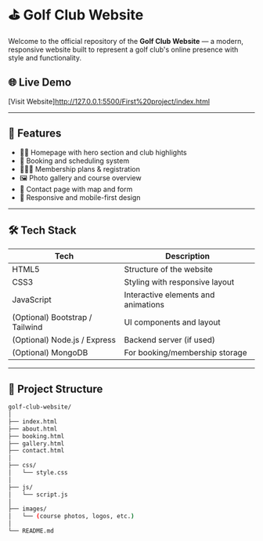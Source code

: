 # ⛳ Golf Club Website

Welcome to the official repository of the **Golf Club Website** — a modern, responsive website built to represent a golf club's online presence with style and functionality.

## 🌐 Live Demo

[Visit Website]http://127.0.0.1:5500/First%20project/index.html

---

## 📌 Features

- 🏌️‍♂️ Homepage with hero section and club highlights
- 📅 Booking and scheduling system
- 🧑‍🤝‍🧑 Membership plans & registration
- 🖼️ Photo gallery and course overview
- 📍 Contact page with map and form
- 🎨 Responsive and mobile-first design

---

## 🛠️ Tech Stack

| Tech           | Description                          |
|----------------|--------------------------------------|
| HTML5          | Structure of the website             |
| CSS3           | Styling with responsive layout       |
| JavaScript     | Interactive elements and animations  |
| (Optional) Bootstrap / Tailwind | UI components and layout |
| (Optional) Node.js / Express | Backend server (if used) |
| (Optional) MongoDB | For booking/membership storage   |

---

## 📁 Project Structure

```bash
golf-club-website/
│
├── index.html
├── about.html
├── booking.html
├── gallery.html
├── contact.html
│
├── css/
│   └── style.css
│
├── js/
│   └── script.js
│
├── images/
│   └── (course photos, logos, etc.)
│
└── README.md
